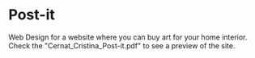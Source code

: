 # Post-it
Web Design for a website where you can buy art for your home interior. <br />
Check the "Cernat_Cristina_Post-it.pdf" to see a preview of the site.
